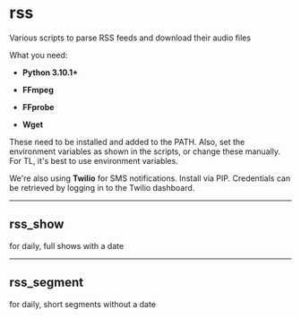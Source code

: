 # rss

Various scripts to parse RSS feeds and download their audio files

What you need:

- **Python 3.10.1+**

- **FFmpeg**

- **FFprobe**

- **Wget**

These need to be installed and added to the PATH.
Also, set the environment variables as shown in the scripts, or change these manually.
For TL, it's best to use environment variables.

We're also using **Twilio** for SMS notifications. Install via PIP.
Credentials can be retrieved by logging in to the Twilio dashboard.

-----
## rss_show 

for daily, full shows with a date

-----
## rss_segment 

for daily, short segments without a date
 
